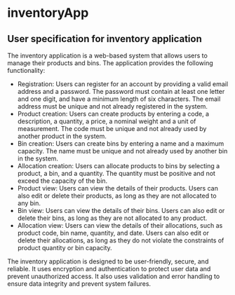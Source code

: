 # inventoryApp

## User specification for inventory application

The inventory application is a web-based system that allows users to manage their products and bins. The application provides the following functionality:

- Registration: Users can register for an account by providing a valid email address and a password. The password must contain at least one letter and one digit, and have a minimum length of six characters. The email address must be unique and not already registered in the system.
- Product creation: Users can create products by entering a code, a description, a quantity, a price, a nominal weight and a unit of measurement. The code must be unique and not already used by another product in the system.
- Bin creation: Users can create bins by entering a name and a maximum capacity. The name must be unique and not already used by another bin in the system.
- Allocation creation: Users can allocate products to bins by selecting a product, a bin, and a quantity. The quantity must be positive and not exceed the capacity of the bin.
- Product view: Users can view the details of their products. Users can also edit or delete their products, as long as they are not allocated to any bin.
- Bin view: Users can view the details of their bins. Users can also edit or delete their bins, as long as they are not allocated to any product.
- Allocation view: Users can view the details of their allocations, such as product code, bin name, quantity, and date. Users can also edit or delete their allocations, as long as they do not violate the constraints of product quantity or bin capacity.

The inventory application is designed to be user-friendly, secure, and reliable. It uses encryption and authentication to protect user data and prevent unauthorized access. It also uses validation and error handling to ensure data integrity and prevent system failures.



